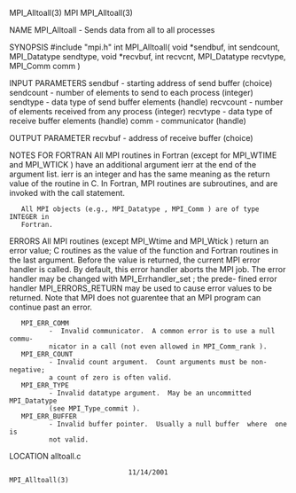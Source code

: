 MPI_Alltoall(3)                       MPI                      MPI_Alltoall(3)



NAME
       MPI_Alltoall -  Sends data from all to all processes

SYNOPSIS
       #include "mpi.h"
       int MPI_Alltoall( void *sendbuf, int sendcount, MPI_Datatype sendtype,
                         void *recvbuf, int recvcnt, MPI_Datatype recvtype,
                        MPI_Comm comm )

INPUT PARAMETERS
       sendbuf
              - starting address of send buffer (choice)
       sendcount
              - number of elements to send to each process (integer)
       sendtype
              - data type of send buffer elements (handle)
       recvcount
              - number of elements received from any process (integer)
       recvtype
              - data type of receive buffer elements (handle)
       comm   - communicator (handle)


OUTPUT PARAMETER
       recvbuf
              - address of receive buffer (choice)


NOTES FOR FORTRAN
       All  MPI routines in Fortran (except for MPI_WTIME and MPI_WTICK ) have
       an additional argument ierr at the end of the argument list.   ierr  is
       an  integer and has the same meaning as the return value of the routine
       in C.  In Fortran, MPI routines are subroutines, and are  invoked  with
       the call statement.

       All MPI objects (e.g., MPI_Datatype , MPI_Comm ) are of type INTEGER in
       Fortran.


ERRORS
       All MPI routines (except MPI_Wtime and  MPI_Wtick  )  return  an  error
       value;  C routines as the value of the function and Fortran routines in
       the last argument.  Before the value is returned, the current MPI error
       handler  is called.  By default, this error handler aborts the MPI job.
       The error handler may be changed with MPI_Errhandler_set ;  the  prede-
       fined error handler MPI_ERRORS_RETURN may be used to cause error values
       to be returned.  Note that MPI does not guarentee that an  MPI  program
       can continue past an error.

       MPI_ERR_COMM
              -  Invalid communicator.  A common error is to use a null commu-
              nicator in a call (not even allowed in MPI_Comm_rank ).
       MPI_ERR_COUNT
              - Invalid count argument.  Count arguments must be non-negative;
              a count of zero is often valid.
       MPI_ERR_TYPE
              - Invalid datatype argument.  May be an uncommitted MPI_Datatype
              (see MPI_Type_commit ).
       MPI_ERR_BUFFER
              - Invalid buffer pointer.  Usually a null buffer  where  one  is
              not valid.

LOCATION
       alltoall.c



                                  11/14/2001                   MPI_Alltoall(3)
